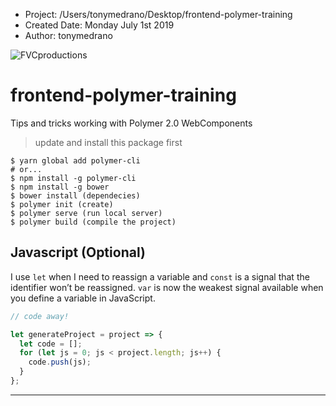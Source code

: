  * Project: /Users/tonymedrano/Desktop/frontend-polymer-training
 * Created Date: Monday July 1st 2019
 * Author: tonymedrano
 
<img src="https://avatars1.githubusercontent.com/u/4284691?v=3&s=200" title="FVCproductions" alt="FVCproductions">

# frontend-polymer-training
Tips and tricks working with Polymer 2.0 WebComponents

> update and install this package first

```shell
$ yarn global add polymer-cli
# or... 
$ npm install -g polymer-cli
$ npm install -g bower
$ bower install (dependecies)
$ polymer init (create)
$ polymer serve (run local server)
$ polymer build (compile the project)
```

## Javascript (Optional)

I use `let` when I need to reassign a variable and
`const` is a signal that the identifier won’t be reassigned.
`var` is now the weakest signal available when you define a variable in JavaScript.

```javascript
// code away!

let generateProject = project => {
  let code = [];
  for (let js = 0; js < project.length; js++) {
    code.push(js);
  }
};
```

---
